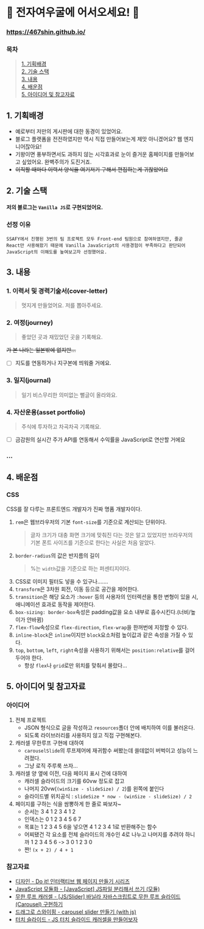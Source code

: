 # 🦊 전자여우굴에 어서오세요! 🎉

### https://467shin.github.io/

### 목차

> [1. 기획배경](#1-기획배경)<br/>[2. 기술 스택](#2-기술-스택)<br/>[3. 내용](#3-내용)<br/>[4. 배운점](#4-배운점)<br/>[5. 아이디어 및 참고자료](#5-아이디어-및-참고자료)

## 1. 기획배경

- 예로부터 저만의 게시판에 대한 동경이 있었어요.
- 블로그 플랫폼을 전전하였지만 역시 직접 만들어보는게 제맛 아니겠어요? 웹 엔지니어잖아요!
- 기왕이면 풍부하면서도 과하지 않는 시각효과로 눈이 즐거운 홈페이지를 만들어보고 싶었어요. 완벽주의가 도진거죠.
- ~~이직할 때마다 이력서 양식을 여기저기 구해서 편집하는게 귀찮았어요~~

## 2. 기술 스택

#### 저의 블로그는 `Vanilla JS`로 구현되었어요.

### 선정 이유

```
SSAFY에서 진행된 3번의 팀 프로젝트 모두 Front-end 팀원으로 참여하였지만, 줄곧 React만 사용해왔기 때문에 Vanilla JavaScript의 사용경험이 부족하다고 판단되어 JavaScript의 이해도를 높여보고자 선정했어요.
```

## 3. 내용

### 1. 이력서 및 경력기술서(cover-letter)

> 멋지게 만들었어요. 저를 뽑아주세요.

### 2. 여정(journey)

> 좋았던 곳과 재밌었던 곳을 기록해요.

~~가 본 나라는 일본밖에 없지만...~~

- [ ] 지도를 연동하거나 지구본에 띄워줄 거에요.

### 3. 일지(journal)

> 일기 비스무리한 의미없는 뻘글이 올라와요.

### 4. 자산운용(asset portfolio)

> 주식에 투자하고 차곡차곡 기록해요.

- [ ] 금감원의 실시간 주가 API를 연동해서 수익률을 JavaScript로 연산할 거에요

### ...

## 4. 배운점

### CSS

CSS를 잘 다루는 프론트엔드 개발자가 진짜 명품 개발자이다.

1. `rem`은 웹브라우저의 기본 `font-size`를 기준으로 계산되는 단위이다.
   > 글자 크기가 대충 화면 크기에 맞춰진 다는 것은 알고 있었지만 브라우저의 기본 폰트 사이즈를 기준으로 한다는 사실은 처음 알았다.
2. `border-radius`의 값은 반지름의 길이
   > %는 `width`값을 기준으로 하는 퍼센티지이다.
3. CSS로 이미지 필터도 넣을 수 있구나.......
4. `transform`은 3차원 회전, 이동 등으로 공간을 제어한다.
5. `transition`은 해당 요소가 `:hover` 등의 사용자의 인터렉션을 통한 변형이 있을 시, 애니메이션 효과로 동작을 제어한다.
6. `box-sizing: border-box`속성은 padding값을 요소 내부로 흡수시킨다.(너비/높이가 안바뀜)
7. `flex-flow`속성으로 `flex-direction`, `flex-wrap`을 한꺼번에 지정할 수 있다.
8. `inline-block`은 `inline`이지만 `block`요소처럼 높이값과 같은 속성을 가질 수 있다.
9. `top`, `bottom`, `left`, `right`속성을 사용하기 위해서는 `position:relative`를 걸어두어야 한다.
   - 항상 `flex`나 `grid`로만 위치를 맞춰서 몰랐다...

## 5. 아이디어 및 참고자료

### 아이디어

1. 전체 프로젝트
   - JSON 형식으로 글을 작성하고 `resources`폴더 안에 배치하여 이를 불러온다.
   - 되도록 라이브러리를 사용하지 않고 직접 구현해본다.
2. 캐러셀 무한루프 구현에 대하여
   - `carouselSlide`의 루프제어에 재귀함수 써봤는데 쓸데없이 버벅이고 성능이 느려졌다.
   - 그냥 로직 주루룩 쓰자...
3. 캐러셀 양 옆에 이전, 다음 페이지 표시 건에 대하여
   - 캐러셀 슬라이드의 크기를 60vw 정도로 잡고
   - 나머지 20vw(`(winSize - slideSize) / 2`)를 왼쪽에 붙인다
   - 슬라이드별 위치공식 : `slideSize * now - (winSize - slideSize) / 2`
4. 페이지를 구하는 식을 쌈뽕하게 한 줄로 짜보자~
   - 순서는 3 4 1 2 3 4 1 2
   - 인덱스는 0 1 2 3 4 5 6 7
   - 목표는 1 2 3 4 5 6을 넣으면 4 1 2 3 4 1로 반환해주는 함수
   - 어찌됐건 각 요소를 전체 슬라이드의 개수인 4로 나누고 나머지를 추려야 하니까 1 2 3 4 5 6 -> 3 0 1 2 3 0
   - 짠! `(x + 2) / 4 + 1`

### 참고자료

- [디자인 - Do it! 인터랙티브 웹 페이지 만들기 시리즈](https://youtu.be/y69NW0r9k0Q?si=DWaf7ebRSwccopoG)
- [JavaScript 모듈화 - [JavaScript] JS파일 분리해서 쓰기 (모듈)](https://doishalf.tistory.com/47)
- [무한 루프 캐러셀 - [JS/Slider] 바닐라 자바스크립트로 무한 루프 슬라이드(Carousel) 구현하기](https://im-developer.tistory.com/97)
- [드래그로 스와이핑 - carousel slider 만들기 (with js)](https://mong-blog.tistory.com/entry/carousel-slider-%EB%A7%8C%EB%93%A4%EA%B8%B0-with-js)
- [터치 슬라이드 - JS 터치 슬라이드 캐러셀을 만들어보자](https://velog.io/@mododa17/JS-%ED%84%B0%EC%B9%98-%EC%8A%AC%EB%9D%BC%EC%9D%B4%EB%93%9C-%EC%BA%90%EB%9F%AC%EC%85%80%EC%9D%84-%EB%A7%8C%EB%93%A4%EC%96%B4%EB%B3%B4%EC%9E%90-070jx6y2)
